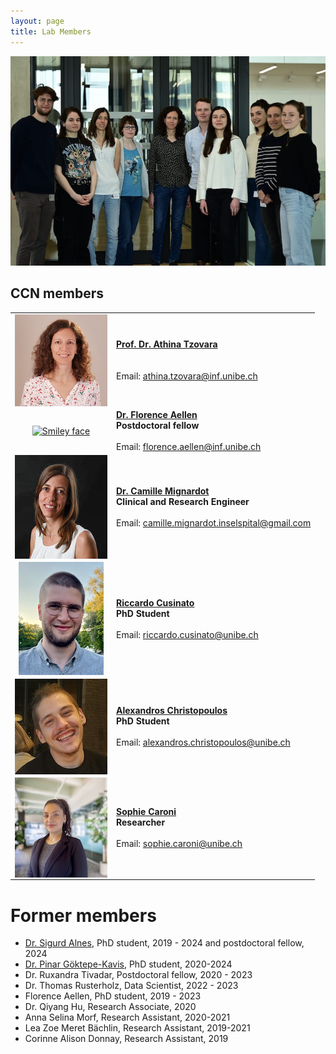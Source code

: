 ```yaml
---
layout: page
title: Lab Members
---
```


![CCN group spring 2024](https://raw.githubusercontent.com/aath0/aath0.github.io/master/assets/img/CCN_Photo.png)

## CCN members

|||
|:---:|:---|
|<a href="https://aath0.github.io/menu/atzovara.html"><img align="center" src="https://raw.githubusercontent.com/aath0/aath0.github.io/master/assets/img/AthinaTzovara.JPG" alt="Smiley face"/></a> | **[Prof. Dr. Athina Tzovara](https://aath0.github.io/menu/atzovara.html)** <br/> <br/><br/>Email: athina.tzovara@inf.unibe.ch|
|<a href="https://aath0.github.io/menu/FAellen.html"><img align="center" src="https://raw.githubusercontent.com/aath0/aath0.github.io/master/assets/img/FlorenceAellen_Picture.jpeg" alt="Smiley face"/> | **[Dr. Florence Aellen](https://aath0.github.io/menu/FAellen.html)** <br/> **Postdoctoral fellow**<br/><br/>Email: florence.aellen@inf.unibe.ch|
 |<a href="https://aath0.github.io/menu/cmignardot.html"><img align="center" src="https://raw.githubusercontent.com/aath0/aath0.github.io/master/assets/img/CamilleMignardot.jpg" alt="Smiley face"/> | **[Dr. Camille Mignardot](https://aath0.github.io/menu/cmignardot.html)** <br/> **Clinical and Research Engineer**<br/><br/>Email: camille.mignardot.inselspital@gmail.com |
 |<a href="https://aath0.github.io/menu/rcusinato.html"><img align="center" src="https://raw.githubusercontent.com/aath0/aath0.github.io/master/assets/img/RiccardoCusinato_Picture.png" alt="Smiley face"/> | **[Riccardo Cusinato](https://aath0.github.io/menu/rcusinato.html)** <br/> **PhD Student**<br/><br/>Email: riccardo.cusinato@unibe.ch|
  |<a href="https://aath0.github.io/menu/achristopoulos.html"><img align="center" src="https://raw.githubusercontent.com/aath0/aath0.github.io/master/assets/img/AlexandrosChristopoulos.jpg" alt="Smiley face"/> | **[Alexandros Christopoulos](https://aath0.github.io/menu/AChristopoulos.html)** <br/> **PhD Student**<br/><br/>Email: alexandros.christopoulos@unibe.ch|
  |<a href="https://aath0.github.io/menu/scaroni"><img align="center" src="https://raw.githubusercontent.com/aath0/aath0.github.io/master/assets/img/SophieCaroni.jpg" alt="Smiley face"/> | **[Sophie Caroni](https://aath0.github.io/menu/SCaroni.html)** <br/> **Researcher**<br/><br/>Email: sophie.caroni@unibe.ch|



# Former members
 * [Dr. Sigurd Alnes](https://aath0.github.io/menu/salnes.html), PhD student, 2019 - 2024 and postdoctoral fellow, 2024
 * [Dr. Pinar Göktepe-Kavis](https://aath0.github.io/menu/pgoektepe.html), PhD student, 2020-2024
 * Dr. Ruxandra Tivadar, Postdoctoral fellow, 2020 - 2023
 * Dr. Thomas Rusterholz, Data Scientist, 2022 - 2023
 * Florence Aellen, PhD student, 2019 - 2023
 * Dr. Qiyang Hu, Research Associate, 2020
 * Anna Selina Morf, Research Assistant, 2020-2021
 * Lea Zoe Meret Bächlin, Research Assistant, 2019-2021
 * Corinne Alison Donnay, Research Assistant, 2019



 
